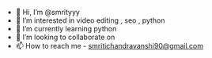 - 👋 Hi, I’m @smrityyy
- 👀 I’m interested in video editing , seo , python
- 🌱 I’m currently learning python
- 💞️ I’m looking to collaborate on 
- 📫 How to reach me - smritichandravanshi90@gmail.com

<!---
smrityyy/smrityyy is a ✨ special ✨ repository because its `README.md` (this file) appears on your GitHub profile.
You can click the Preview link to take a look at your changes.
--->
